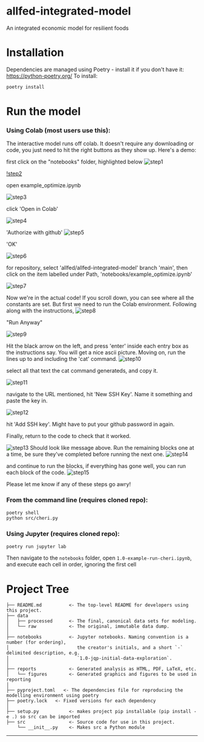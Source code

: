 allfed-integrated-model
==============================

An integrated economic model for resilient foods

# Installation
Dependencies are managed using Poetry - install it if you don't have it: https://python-poetry.org/
To install:
```bash
poetry install
```
# Run the model

### Using Colab (most users use this):
The interactive model runs off colab. It doesn't require any downloading or code, you just need to hit the right buttons as they show up. Here's a demo:

first click on the "notebooks" folder, highlighted below
![step1](https://raw.githubusercontent.com/allfed/allfed-integrated-model/main/step1.png)

[!step2](https://raw.githubusercontent.com/allfed/allfed-integrated-model/main/step2.png)

open example_optimize.ipynb

![step3](https://raw.githubusercontent.com/allfed/allfed-integrated-model/main/step3.png)

click 'Open in Colab'

![step4](https://raw.githubusercontent.com/allfed/allfed-integrated-model/main/step4.png)

'Authorize with github'
![step5](https://raw.githubusercontent.com/allfed/allfed-integrated-model/main/step5.png)

'OK'

![step6](https://raw.githubusercontent.com/allfed/allfed-integrated-model/main/step6.png)

for repository, select 'allfed/allfed-integrated-model' branch 'main', then click on the item labelled under Path, 'notebooks/example_optimize.ipynb'

![step7](https://raw.githubusercontent.com/allfed/allfed-integrated-model/main/step7.png)


Now we're in the actual code! If you scroll down, you can see where all the constants are set. But first we need to run the Colab environment. Following along with the instructions,
![step8](https://raw.githubusercontent.com/allfed/allfed-integrated-model/main/step8.png)


"Run Anyway"

![step9](https://raw.githubusercontent.com/allfed/allfed-integrated-model/main/step9.png)


Hit the black arrow on the left, and press 'enter' inside each entry box as the instructions say.
You will get a nice ascii picture.
Moving on, run the lines up to and including the 'cat' command.
![step10](https://raw.githubusercontent.com/allfed/allfed-integrated-model/main/step10.png)

select all that text the cat command generateds, and copy it.

![step11](https://raw.githubusercontent.com/allfed/allfed-integrated-model/main/step11.png)

navigate to the URL mentioned, hit 'New SSH Key'. Name it something and paste the key in.

![step12](https://raw.githubusercontent.com/allfed/allfed-integrated-model/main/step12.png)


hit 'Add SSH key'. Might have to put your github password in again.

Finally, return to the code to check that it worked.

![step13](https://raw.githubusercontent.com/allfed/allfed-integrated-model/main/step13.png)
Should look like message above.
Run the remaining blocks one at a time, be sure they've completed before running the next one.
![step14](https://raw.githubusercontent.com/allfed/allfed-integrated-model/main/step14.png)

and continue to run the blocks, if everything has gone well, you can run each block of the code.
![step15](https://raw.githubusercontent.com/allfed/allfed-integrated-model/main/step15.png)

Please let me know if any of these steps go awry!

### From the command line (requires cloned repo):
```bash
poetry shell
python src/cheri.py
```

### Using Jupyter (requires cloned repo):
```bash
poetry run jupyter lab
```
Then navigate to the `notebooks` folder, open `1.0-example-run-cheri.ipynb`, and
execute each cell in order, ignoring the first cell

# Project Tree

    ├── README.md          <- The top-level README for developers using this project.
    ├── data
    │   ├── processed      <- The final, canonical data sets for modeling.
    │   └── raw            <- The original, immutable data dump.
    │
    ├── notebooks          <- Jupyter notebooks. Naming convention is a number (for ordering),
    │                         the creator's initials, and a short `-` delimited description, e.g.
    │                         `1.0-jqp-initial-data-exploration`.
    │
    ├── reports            <- Generated analysis as HTML, PDF, LaTeX, etc.
    │   └── figures        <- Generated graphics and figures to be used in reporting
    │
    ├── pyproject.toml   <- The dependencies file for reproducing the modelling environment using poetry
    ├── poetry.lock   <- Fixed versions for each dependency
    │
    ├── setup.py           <- makes project pip installable (pip install -e .) so src can be imported
    ├── src                <- Source code for use in this project.
        └── __init__.py    <- Makes src a Python module

--------
